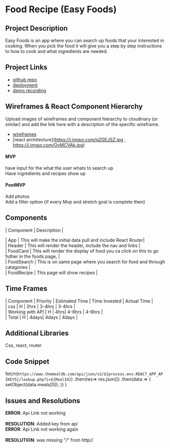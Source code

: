# Food Recipe (Easy Foods)


## Project Description

Easy Foods is an app where you can search up foods that your interested in cooking. When you pick the food it will give you a step by step instructions to how to cook and what ingredients are needed. 

## Project Links

- [github repo](https://github.com/Bigs55stock/food-recipe-)
- [deployment](https://food-recipe-zeta.vercel.app/foods)
- [demo recording](https://www.youtube.com/watch?v=pnwOATCLJx0)

## Wireframes & React Component Hierarchy

Upload images of wireframes and component hierarchy to cloudinary (or similar) and add the link here with a description of the specific wireframe.

- [wireframes]( https://i.imgur.com/zgvKenT.jpg)
- [react architecture](https://i.imgur.com/qZGEJSZ.jpg , https://i.imgur.com/OvMCVAk.jpg)


#### MVP 
have input for the what the user whats to search up <br />
Have ingredients and recipes show up

#### PostMVP 

Add photos <br>
Add a filter option {if every Mvp and stretch goal is complete then}

## Components



| Component | Description | 

| App | This will make the initial data pull and include React Router| <br />
| Header | This will render the header, include the nav and links | <br />
| FoodCard | This will render the display of food you ca click on this to go futher in the foods page,  | <br />
| FoodSearch | This is on same page where you search for food and through catagories | <br />
| FoodRecipe | This page will show recipes | <br />

## Time Frames


| Component | Priority | Estimated Time | Time Invested | Actual Time |<br />
| css | H |  2hrs | 3-4hrs | 3-4hrs |<br />
| Working with API | H | 4hrs| 4-6hrs | 4-6hrs |<br />
| Total | H | 4days| 4days | 4days |<br />

## Additional Libraries
Css, react, router

## Code Snippet
  
  fetch(`https://www.themealdb.com/api/json/v2/${process.env.REACT_APP_APIKEYS}/lookup.php?i=${MealId}`)
            .then(res=> res.json())
            .then(data => {
                setObject(data.meals[0]);
            })
    }


## Issues and Resolutions

**ERROR**: Api Link not working      <br />                          
**RESOLUTION**: Added key from api <br />
**ERROR**: Api Link not working again    <br />                          
**RESOLUTION**: was missing "/" from http//   <br />